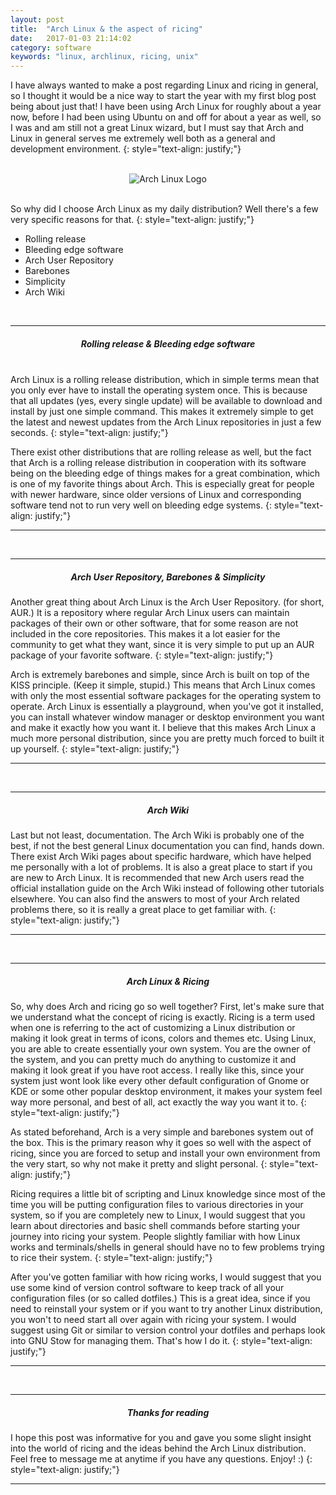 ```yaml
---
layout: post
title:  "Arch Linux & the aspect of ricing"
date:   2017-01-03 21:14:02
category: software
keywords: "linux, archlinux, ricing, unix"
---
```


I have always wanted to make a post regarding Linux and ricing in general, so I thought it would be a nice way to start the year with my first blog post being about just that!
I have been using Arch Linux for roughly about a year now, before I had been using Ubuntu on and off for about a year as well, so I was and am still not a great Linux wizard, 
but I must say that Arch and Linux in general serves me extremely well both as a general and development environment.
{: style="text-align: justify;"}

<br>
<center><img src="/assets/img/arch_logo.png" alt="Arch Linux Logo"></center>
<br>

So why did I choose Arch Linux as my daily distribution? Well there's a few very specific reasons for that.
{: style="text-align: justify;"}

>
- Rolling release
- Bleeding edge software
- Arch User Repository
- Barebones
- Simplicity
- Arch Wiki
<br>

<hr>
<center><h5>Rolling release & Bleeding edge software</h5></center>
<br>
Arch Linux is a rolling release distribution, which in simple terms mean that you only ever have to install the operating system once. This is because that all updates
(yes, every single update) will be available to download and install by just one simple command. This makes it extremely simple to get the latest and newest updates from the
Arch Linux repositories in just a few seconds.
{: style="text-align: justify;"}

There exist other distributions that are rolling release as well, but the fact that Arch is a rolling release distribution in cooperation with its software being on the bleeding edge
of things makes for a great combination, which is one of my favorite things about Arch. This is especially great for people with newer hardware, since older versions of Linux and corresponding software tend not to run very well on bleeding edge systems.
{: style="text-align: justify;"}
<hr>
<br>
<hr>
<center><h5>Arch User Repository, Barebones & Simplicity</h5></center>
Another great thing about Arch Linux is the Arch User Repository. (for short, AUR.) It is a repository where regular Arch Linux users can maintain packages of their own or other software, that for some reason are not included in the core repositories. This makes it a lot easier for the community to get what they want, since it is very simple to put up an AUR package of your favorite software.
{: style="text-align: justify;"}

Arch is extremely barebones and simple, since Arch is built on top of the KISS principle. (Keep it simple, stupid.) This means that Arch Linux comes with only the most essential software packages
for the operating system to operate. Arch Linux is essentially a playground, when you've got it installed, you can install whatever window manager or desktop environment you want and make it exactly how you want it.
I believe that this makes Arch Linux a much more personal distribution, since you are pretty much forced to built it up yourself.
{: style="text-align: justify;"}
<hr>
<br>
<hr>
<center><h5>Arch Wiki</h5></center>
Last but not least, documentation. The Arch Wiki is probably one of the best, if not the best general Linux documentation you can find, hands down. There exist Arch Wiki pages about specific hardware, which have helped me personally with a lot of problems. It is also a great place to start if you are new to Arch Linux. It is recommended that new Arch users read the
official installation guide on the Arch Wiki instead of following other tutorials elsewhere. You can also find the answers to most of your Arch related problems there, so it is really a great place to get familiar with.
{: style="text-align: justify;"}
<hr>
<br>
<hr>
<center><h5>Arch Linux & Ricing</h5></center>
So, why does Arch and ricing go so well together? First, let's make sure that we understand what the concept of ricing is exactly. Ricing is a term used when one is referring to the act of customizing a Linux distribution or making it look great in terms of icons, colors and themes etc. Using Linux, you are able to create essentially your own system.
You are the owner of the system, and you can pretty much do anything to customize it and making it look great if you have root access. I really like this, since your system just wont look like every other default configuration of Gnome or KDE or some other popular desktop environment, it makes your system feel way more personal, and best of all, act exactly the way you want it to.
{: style="text-align: justify;"}

As stated beforehand, Arch is a very simple and barebones system out of the box. This is the primary reason why it goes so well with the aspect of ricing, since you are forced to setup and install your own environment from the very start, so why not make it pretty and slight personal.
{: style="text-align: justify;"}

Ricing requires a little bit of scripting and Linux knowledge since most of the time you will be putting configuration files to various directories in your system, so if you are completely new to Linux, I would suggest that you learn about directories and basic shell commands before starting your journey into ricing your system. People slightly familiar with how Linux works and terminals/shells in general should have no to few problems trying to rice their system.
{: style="text-align: justify;"}

After you've gotten familiar with how ricing works, I would suggest that you use some kind of version control software to keep track of all your configuration files (or so called dotfiles.) This is a great idea, since if you need to reinstall
your system or if you want to try another Linux distribution, you won't to need start all over again with ricing your system. I would suggest using Git or similar to version control your dotfiles and perhaps look into GNU Stow for managing them. That's how I do it.
{: style="text-align: justify;"}
<hr>
<br>
<hr>
<center><h5>Thanks for reading</h5></center>
I hope this post was informative for you and gave you some slight insight into the world of ricing and the ideas behind the Arch Linux distribution. Feel free to message me at anytime if you have any questions. Enjoy! :)
{: style="text-align: justify;"}
<hr>
